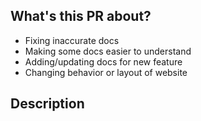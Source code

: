 <!--

Hello! Thank you for submitting a docs PR to terraform.io! Feel free to delete
this message.

- For advice or edits from a tech writer or education engineer,
  please request review from the "hashicorp/terraform-education" GitHub team.

- When updating screenshots of a web UI, please try to capture
  the full width of the page, with the viewport size set to 1024px wide.

- If you're a HashiCorp employee with permission to merge to this repo,
  please get an approving review before merging your own PRs. (If you got
  review approval on the private fork, that's fine too; just announce it in a
  comment before merging!)

- To learn more about how the website is built and deployed, how to preview your
  changes, which content lives where, and more, check out the README.md in the
  root of this repo.

- When in doubt, ask in the #proj-terraform-docs channel.

-->

## What's this PR about?

<!-- (Delete any that don't apply, add anything you want to.) -->

- Fixing inaccurate docs
- Making some docs easier to understand
- Adding/updating docs for new feature
- Changing behavior or layout of website

## Description

<!-- (Add whatever you'd like to say here.) -->

